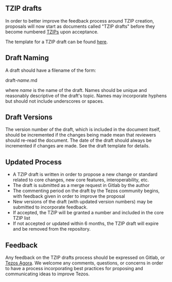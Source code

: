 ## TZIP drafts

In order to better improve the feedback process around 
TZIP creation, proposals will now start as documents
called "TZIP drafts" before they become numbered [TZIPs](https://gitlab.com/tzip/tzip) 
upon acceptance. 

The template for a TZIP draft can be found [here](tzip-template.md).

## Draft Naming

A draft should have a filename of the form:

draft-_name_.md

where _name_ is the name of the draft. Names should be
unique and reasonably descriptive of the draft's topic.
Names may incorporate hyphens but should not include
underscores or spaces.

## Draft Versions

The version number of the draft, which is included
in the document itself, should be incremented
if the changes being made mean that reviewers
should re-read the document. The date of the draft
should always be incremented if changes are made. See
the draft template for details.

## Updated Process

- A TZIP draft is written in order to propose a new change
or standard related to core changes, new core features, 
interoperability, etc. 
- The draft is submitted as a merge request in Gitlab by the 
author
- The commenting period on the draft by the Tezos community
begins, with feedback given in order to improve
the proposal
- New versions of the draft (with updated version numbers) may
be submitted to incorporate feedback.
- If accepted, the TZIP will be granted a number and included
in the core TZIP list
- If not accepted or updated within 6 months, the TZIP draft
will expire and be removed from the repository.
 
## Feedback

Any feedback on the TZIP drafts process should be expressed
on Gitlab, or [Tezos Agora](https://forum.tezosagora.org/). 
We welcome any comments, questions, or concerns in order to 
have a process incorporating best practices for proposing
and communicating ideas to improve Tezos.
